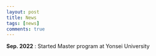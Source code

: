 ```yaml
---
layout: post
title: News
tags: [news]
comments: true
---
```



**Sep. 2022** : Started Master program at Yonsei University
